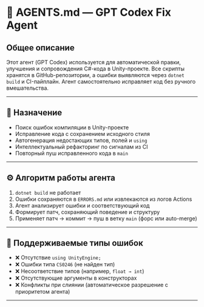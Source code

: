 # 🤖 AGENTS.md — GPT Codex Fix Agent

## Общее описание

Этот агент (GPT Codex) используется для автоматической правки, улучшения и сопровождения C#-кода в Unity-проекте. Все скрипты хранятся в GitHub-репозитории, а ошибки выявляются через `dotnet build` и CI-пайплайн. Агент самостоятельно исправляет код без ручного вмешательства.

---

## 🧠 Назначение

- Поиск ошибок компиляции в Unity-проекте
- Исправление кода с сохранением исходного стиля
- Автогенерация недостающих типов, полей и `using`
- Интеллектуальный рефакторинг по сигналам из CI
- Повторный пуш исправленного кода в `main`

---

## ⚙️ Алгоритм работы агента

1. `dotnet build` не работает
2. Ошибки сохраняются в `ERRORS.md` или извлекаются из логов Actions
3. Агент анализирует ошибки и соответствующий код
4. Формирует патч, сохраняющий поведение и структуру
5. Применяет патч → коммит → пуш в ветку `main` (форс или auto-merge)

---

## 🧩 Поддерживаемые типы ошибок

- ❌ Отсутствие `using UnityEngine;`
- ❌ Ошибки типа `CS0246` (не найден тип)
- ❌ Несоответствие типов (например, `float → int`)
- ❌ Отсутствующие аргументы в конструкторах
- ❌ Конфликты при слиянии (автоматическое разрешение с приоритетом агента)

---
